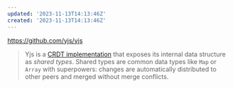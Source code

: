 ```yaml
---
updated: '2023-11-13T14:13:46Z'
created: '2023-11-13T14:13:46Z'
---
```

https://github.com/yjs/yjs

> Yjs is a [CRDT implementation](https://github.com/yjs/yjs#Yjs-CRDT-Algorithm) that exposes its internal data structure as _shared types_. Shared types are common data types like `Map` or `Array` with superpowers: changes are automatically distributed to other peers and merged without merge conflicts.